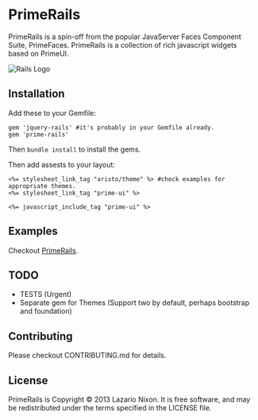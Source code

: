# PrimeRails

PrimeRails is a spin-off from the popular JavaServer Faces Component Suite, PrimeFaces. PrimeRails is a collection of rich javascript widgets based on PrimeUI.

![Rails Logo](http://primerails.herokuapp.com/images/rails.png)

Installation
------------
Add these to your Gemfile:

```
gem 'jquery-rails' #it's probably in your Gemfile already.
gem 'prime-rails'
```

Then ``bundle install`` to install the gems.

Then add assests to your layout:

```
<%= stylesheet_link_tag "aristo/theme" %> #check examples for appropriate themes.
<%= stylesheet_link_tag "prime-ui" %>

<%= javascript_include_tag "prime-ui" %>
```
Examples
--------
Checkout [PrimeRails](http://primerails.herokuapp.com).

TODO
----
* TESTS (Urgent)
* Separate gem for Themes (Support two by default, perhaps bootstrap and foundation)

Contributing
-------------
Please checkout CONTRIBUTING.md for details.

License
-------
PrimeRails is Copyright © 2013 Lazario Nixon. It is free software, and may be redistributed under the terms specified in the LICENSE file.




